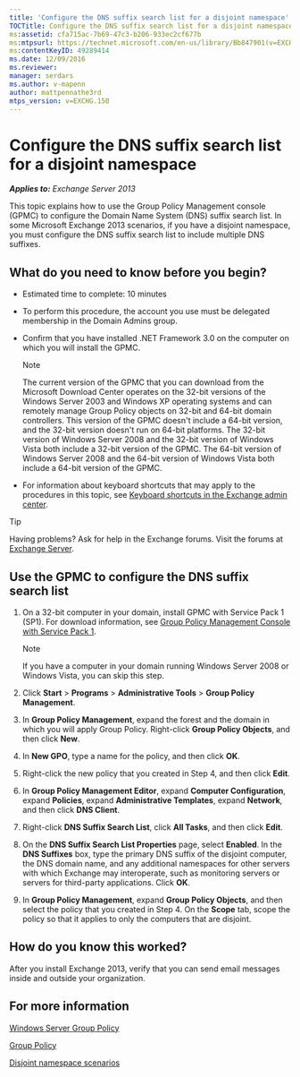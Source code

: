 ```yaml
---
title: 'Configure the DNS suffix search list for a disjoint namespace'
TOCTitle: Configure the DNS suffix search list for a disjoint namespace
ms:assetid: cfa715ac-7b69-47c3-b206-933ec2cf677b
ms:mtpsurl: https://technet.microsoft.com/en-us/library/Bb847901(v=EXCHG.150)
ms:contentKeyID: 49289414
ms.date: 12/09/2016
ms.reviewer: 
manager: serdars
ms.author: v-mapenn
author: mattpennathe3rd
mtps_version: v=EXCHG.150
---
```


# Configure the DNS suffix search list for a disjoint namespace

_**Applies to:** Exchange Server 2013_

This topic explains how to use the Group Policy Management console (GPMC) to configure the Domain Name System (DNS) suffix search list. In some Microsoft Exchange 2013 scenarios, if you have a disjoint namespace, you must configure the DNS suffix search list to include multiple DNS suffixes.

## What do you need to know before you begin?

- Estimated time to complete: 10 minutes

- To perform this procedure, the account you use must be delegated membership in the Domain Admins group.

- Confirm that you have installed .NET Framework 3.0 on the computer on which you will install the GPMC.

  > [!NOTE]
  > The current version of the GPMC that you can download from the Microsoft Download Center operates on the 32-bit versions of the Windows Server 2003 and Windows XP operating systems and can remotely manage Group Policy objects on 32-bit and 64-bit domain controllers. This version of the GPMC doesn't include a 64-bit version, and the 32-bit version doesn't run on 64-bit platforms. The 32-bit version of Windows Server 2008 and the 32-bit version of Windows Vista both include a 32-bit version of the GPMC. The 64-bit version of Windows Server 2008 and the 64-bit version of Windows Vista both include a 64-bit version of the GPMC.

- For information about keyboard shortcuts that may apply to the procedures in this topic, see [Keyboard shortcuts in the Exchange admin center](keyboard-shortcuts-in-the-exchange-admin-center-2013-help.md).

> [!TIP]
> Having problems? Ask for help in the Exchange forums. Visit the forums at [Exchange Server](https://go.microsoft.com/fwlink/p/?linkid=60612).

## Use the GPMC to configure the DNS suffix search list

1. On a 32-bit computer in your domain, install GPMC with Service Pack 1 (SP1). For download information, see [Group Policy Management Console with Service Pack 1](https://go.microsoft.com/fwlink/p/?linkid=100126).

    > [!NOTE]
    > If you have a computer in your domain running Windows Server 2008 or Windows Vista, you can skip this step.

2. Click **Start** \> **Programs** \> **Administrative Tools** \> **Group Policy Management**.

3. In **Group Policy Management**, expand the forest and the domain in which you will apply Group Policy. Right-click **Group Policy Objects**, and then click **New**.

4. In **New GPO**, type a name for the policy, and then click **OK**.

5. Right-click the new policy that you created in Step 4, and then click **Edit**.

6. In **Group Policy Management Editor**, expand **Computer Configuration**, expand **Policies**, expand **Administrative Templates**, expand **Network**, and then click **DNS Client**.

7. Right-click **DNS Suffix Search List**, click **All Tasks**, and then click **Edit**.

8. On the **DNS Suffix Search List Properties** page, select **Enabled**. In the **DNS Suffixes** box, type the primary DNS suffix of the disjoint computer, the DNS domain name, and any additional namespaces for other servers with which Exchange may interoperate, such as monitoring servers or servers for third-party applications. Click **OK**.

9. In **Group Policy Management**, expand **Group Policy Objects**, and then select the policy that you created in Step 4. On the **Scope** tab, scope the policy so that it applies to only the computers that are disjoint.

## How do you know this worked?

After you install Exchange 2013, verify that you can send email messages inside and outside your organization.

## For more information

[Windows Server Group Policy](https://go.microsoft.com/fwlink/p/?linkid=100128)

[Group Policy](https://go.microsoft.com/fwlink/?linkid=268043)

[Disjoint namespace scenarios](disjoint-namespace-scenarios-exchange-2013-help.md)
